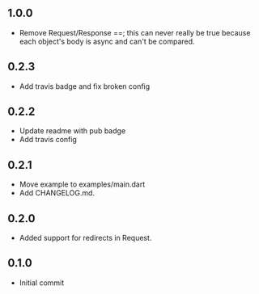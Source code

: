 ## 1.0.0

* Remove Request/Response ==; this can never really be true
  because each object's body is async and can't be compared.

## 0.2.3

* Add travis badge and fix broken config

## 0.2.2

* Update readme with pub badge
* Add travis config

## 0.2.1

* Move example to examples/main.dart
* Add CHANGELOG.md.

## 0.2.0

* Added support for redirects in Request.

## 0.1.0

* Initial commit
